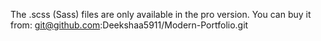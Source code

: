 
The .scss (Sass) files are only available in the pro version.
You can buy it from: git@github.com:Deekshaa5911/Modern-Portfolio.git
